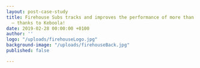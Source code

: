 ```yaml
---
layout: post-case-study
title: Firehouse Subs tracks and improves the performance of more than 1,000 franchisees
  ‒ thanks to Keboola!
date: 2019-02-28 00:00:00 +0100
author: ''
logo: "/uploads/firehouseLogo.jpg"
background-image: "/uploads/firehouseBack.jpg"
published: false

---
```

